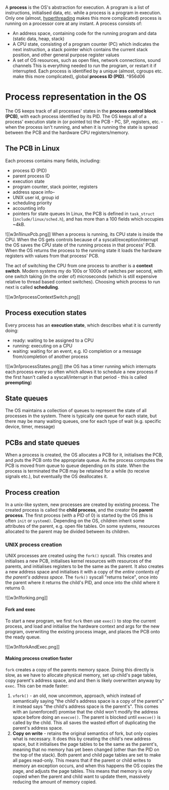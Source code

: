 A **process** is the OS's abstraction for execution. A program is a list of instructions, initialised data, etc. while a process is a program in execution. Only one (almost, [hyperthreading](https://en.wikipedia.org/wiki/Hyper-threading) makes this more complicated) process is running on a processor core at any instant.
A process consists of:
- An address space, containing code for the running program and data (static data, heap, stack)
- A CPU state, consisting of a program counter (PC) which indicates the next instruction, a stack pointer which contains the current stack position, and other general purpose register values
- A set of OS resources, such as open files, network connections, sound channels
This is everything needed to run the program, or restart it if interrupted.
Each process is identified by a unique (almost, cgroups etc. make this more complicated), global **process ID (PID)**. ^956d06
# Process representation in the OS
The OS keeps track of all processes' states in the **process control block (PCB)**, with each process identified by its PID.
The OS keeps all of a process' execution state in (or pointed to) the PCB - PC, SP, registers, etc. - when the process isn't running, and when it is running the state is spread between the PCB and the hardware CPU registers/memory.
## The PCB in Linux
Each process contains many fields, including:
- process ID (PID)
- parent process ID
- execution state
- program counter, stack pointer, registers
- address space info– 
- UNIX user id, group id
- scheduling priority
- accounting info
- pointers for state queues
In Linux, the PCB is defined in `task_struct` (`include/linux/sched.h`), and has more than a 100 fields which occupies ~4kB.

![[w3n1linuxPcb.png]]
When a process is running, its CPU state is inside the CPU. When the OS gets controls because of a syscall/exception/interrupt the OS saves the CPU state of the running process in that process' PCB. When the OS returns the process to the running state it loads the hardware registers with values from that process' PCB. 

The act of switching the CPU from one process to another is a **context switch**. Modern systems my do 100s or 1000s of switches per second, with one switch taking (in the order of) microseconds (which is still expensive relative to thread based context switches). Choosing which process to run next is called **scheduling**.

![[w3n1processContextSwitch.png]]
## Process execution states
Every process has an **execution state**, which describes what it is currently doing:
- ready: waiting to be assigned to a CPU
- running: executing on a CPU
- waiting: waiting for an event, e.g. IO completion or a message from/completion of another process

![[w3n1processStates.png]]
(the OS has a timer running which interrupts each process every so often which allows it to schedule a new process if the first hasn't called a syscall/interrupt in that period - this is called **preempting**)
## State queues
The OS maintains a collection of queues to represent the state of all processes in the system. There is typically one queue for each state, but there may be many waiting queues, one for each type of wait (e.g. specific device, timer, message)

## PCBs and state queues
When a process is created, the OS allocates a PCB for it, initialises the PCB, and puts the PCB onto the appropriate queue. As the process computes the PCB is moved from queue to queue depending on its state. When the process is terminated the PCB may be retained for a while (to receive signals etc.), but eventually the OS deallocates it.
## Process creation
In a unix-like system, new processes are created by existing process. The created process is called the **child process**, and the creator the **parent process**. The first process (with a PID of 0) is started by the OS (this is often `init` or `systemd)`. Depending on the OS, children inherit some attributes of the parent, e.g. open file tables. On some systems, resources allocated to the parent may be divided between its children.
### UNIX process creation
UNIX processes are created using the `fork()` syscall. This creates and initialises a new PCB, initialises kernel resources with resources of the parents, and initialises registers to be the same as the parent. It also creates a new address space and initialises it with a copy of the *entire contents of the parent's address space*. The `fork()` syscall "returns twice", once into the parent where it returns the child's PID, and once into the child where it returns 0.

![[w3n1forking.png]]
#### Fork and exec
To start a new program, we first `fork` then use `exec()` to stop the current process, and load and initialise the hardware context and args for the new program, overwriting the existing process image, and places the PCB onto the ready queue.

![[w3n1forkAndExec.png]]
#### Making process creation faster
`fork` creates a copy of the parents memory space. Doing this directly is slow, as we have to allocate physical memory, set up child's page tables, copy parent's address space, and and then is likely overwritten anyway by `exec`. This can be made faster:
1. `vfork()` - an old, now uncommon, approach, which instead of semantically saying "the child's address space is a copy of the parent's" it instead says "the child's address space is the parent's". This comes with an (unenforced!) promise that the child won't modify the address space before doing an `execve()`. The parent is blocked until `execve()` is called by the child. This all saves the wasted effort of duplicating the parent's address space.
2. **Copy on write** - retains the original semantics of fork, but only copies what is necessary. It does this by creating the child's new address space, but it initialises the page tables to be the same as the parent's, meaning that no memory has yet been changed (other than the PID on the top of the stack). Both parent and child page tables are set to make all pages read-only. This means that if the parent or child writes to memory an exception occurs, and when this happens the OS copies the page, and adjusts the page tables. This means that memory is only copied when the parent and child want to update them, massively reducing the amount of memory copied.
